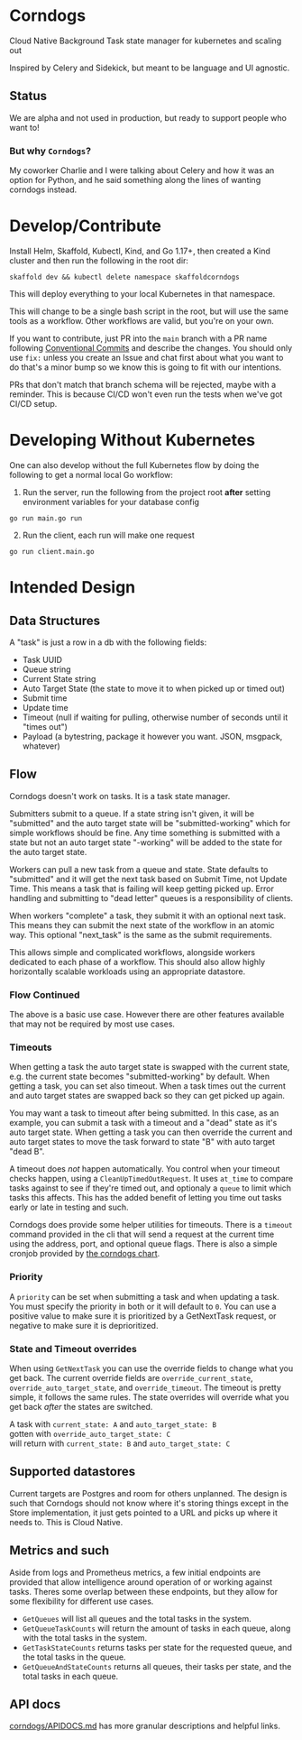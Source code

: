 # Corndogs
Cloud Native Background Task state manager for kubernetes and scaling out

Inspired by Celery and Sidekick, but meant to be language and UI agnostic.

## Status

We are alpha and not used in production, but ready to support people who want to!

### But why `Corndogs`?

My coworker Charlie and I were talking about Celery and how it was an option for Python, and he said something along the lines of wanting corndogs instead.

# Develop/Contribute

Install Helm, Skaffold, Kubectl, Kind, and Go 1.17+, then created a Kind cluster and then run the following in the root dir:

`skaffold dev && kubectl delete namespace skaffoldcorndogs`

This will deploy everything to your local Kubernetes in that namespace.

This will change to be a single bash script in the root, but will use the same tools as a workflow. Other workflows are valid, but you're on your own.

If you want to contribute, just PR into the `main` branch with a PR name following [Conventional Commits](https://www.conventionalcommits.org/) and describe the changes. You should only use `fix:` unless you create an Issue and chat first about what you want to do that's a minor bump so we know this is going to fit with our intentions.

PRs that don't match that branch schema will be rejected, maybe with a reminder. This is because CI/CD won't even run the tests when we've got CI/CD setup.

# Developing Without Kubernetes

One can also develop without the full Kubernetes flow by doing the following to get a normal local Go workflow: 
1. Run the server, run the following from the project root **after** setting environment variables for your database config
```
go run main.go run
```
2. Run the client, each run will make one request
```
go run client.main.go
```

# Intended Design
## Data Structures

A "task" is just a row in a db with the following fields:
 * Task UUID
 * Queue string
 * Current State string
 * Auto Target State (the state to move it to when picked up or timed out)
 * Submit time
 * Update time
 * Timeout (null if waiting for pulling, otherwise number of seconds until it "times out")
 * Payload (a bytestring, package it however you want. JSON, msgpack, whatever)

## Flow

Corndogs doesn't work on tasks. It is a task state manager.

Submitters submit to a queue. If a state string isn't given, it will be "submitted" and the auto target state will be "submitted-working" which for simple workflows should be fine. Any time something is submitted with a state but not an auto target state "-working" will be added to the state for the auto target state.

Workers can pull a new task from a queue and state. State defaults to "submitted" and it will get the next task based on Submit Time, not Update Time. This means a task that is failing will keep getting picked up. Error handling and submitting to "dead letter" queues is a responsibility of clients.

When workers "complete" a task, they submit it with an optional next task. This means they can submit the next state of the workflow in an atomic way. This optional "next_task" is the same as the submit requirements.

This allows simple and complicated workflows, alongside workers dedicated to each phase of a workflow. This should also allow highly horizontally scalable workloads using an appropriate datastore.

### Flow Continued

The above is a basic use case. However there are other features available that may not be required by most use cases.

### Timeouts 

When getting a task the auto target state is swapped with the current state, e.g. the current state becomes "submitted-working" by default. When getting a task, you can set also timeout. When a task times out the current and auto target states are swapped back so they can get picked up again.

You may want a task to timeout after being submitted. In this case, as an example, you can submit a task with a timeout and a "dead" state as it's auto target state. When getting a task you can then override the current and auto target states to move the task forward to state "B" with auto target "dead B".

A timeout does *not* happen automatically. You control when your timeout checks happen, using a `CleanUpTimedOutRequest`. It uses `at_time` to compare tasks against to see if they're timed out, and optionaly a `queue` to limit which tasks this affects. This has the added benefit of letting you time out tasks early or late in testing and such.

Corndogs does provide some helper utilities for timeouts. There is a `timeout` command provided in the cli that will send a request at the current time using the address, port, and optional queue flags. There is also a simple cronjob provided by [the corndogs chart](https://github.com/TnLCommunity/chart-corndogs).

### Priority

A `priority` can be set when submitting a task and when updating a task. You must specify the priority in both or it will default to `0`. You can use a positive value to make sure it is prioritized by a GetNextTask request, or negative to make sure it is deprioritized.

### State and Timeout overrides
When using `GetNextTask` you can use the override fields to change what you get back. The current override fields are `override_current_state`, `override_auto_target_state`, and `override_timeout`. The timeout is pretty simple, it follows the same rules. The state overrides will override what you get back *after* the states are switched.

A task with `current_state: A` and `auto_target_state: B`\
gotten with `override_auto_target_state: C`\
will return with `current_state: B` and `auto_target_state: C`

## Supported datastores

Current targets are Postgres and room for others unplanned. The design is such that Corndogs should not know where it's storing things except in the Store implementation, it just gets pointed to a URL and picks up where it needs to. This is Cloud Native.

## Metrics and such

Aside from logs and Prometheus metrics, a few initial endpoints are provided that allow intelligence around operation of or working against tasks.
Theres some overlap between these endpoints, but they allow for some flexibility for different use cases.
- `GetQueues` will list all queues and the total tasks in the system.
- `GetQueueTaskCounts` will return the amount of tasks in each queue, along with the total tasks in the system.
- `GetTaskStateCounts` returns tasks per state for the requested queue, and the total tasks in the queue.
- `GetQueueAndStateCounts` returns all queues, their tasks per state, and the total tasks in each queue.

## API docs
[corndogs/APIDOCS.md](./corndogs/APIDOCS.md) has more granular descriptions and helpful links.

